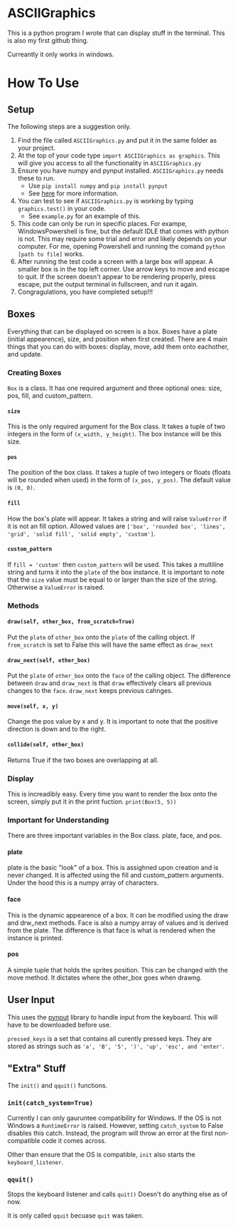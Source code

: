 # ASCIIGraphics

This is a python program I wrote that can display stuff in the terminal. This is also my first github thing. 

Curreantly it only works in windows. 

# How To Use

## Setup
The following steps are a suggestion only. 

1. Find the file called `ASCIIGraphics.py` and put it in the same folder as your project.
2. At the top of your code type `import ASCIIGraphics as graphics`. This will give you access to all the functionality in `ASCIIGraphics.py`
3. Ensure you have numpy and pynput installed. `ASCIIGraphics.py` needs these to run.
     - Use `pip install numpy` and `pip install pynput`
     - See [here](https://packaging.python.org/en/latest/tutorials/installing-packages/) for more information.
4. You can test to see if `ASCIIGraphics.py` is working by typing `graphics.test()` in your code.
     - See `example.py` for an example of this.
6. This code can only be run in specific places. For exampe, WindowsPowershell is fine, but the default IDLE that comes with python is not. This may require some trial and error and likely depends on your computer. For me, opening Powershell and running the comand `python [path to file]` works.
7. After running the test code a screen with a large box will appear. A smaller box is in the top left corner. Use arrow keys to move and escape to quit. If the screen doesn't appear to be rendering properly, press escape, put the output terminal in fullscreen, and run it again.
8. Congragulations, you have completed setup!!!



## Boxes
Everything that can be displayed on screen is a box. Boxes have a plate (initial appearence), size, and position when first created. There are 4 main things that you can do with boxes: display, move, add them onto eachother, and update.
### Creating Boxes
`Box` is a class. It has one required argument and three optional ones: size, pos, fill, and custom_pattern.
#### `size`
This is the only required argument for the Box class. It takes a tuple of two integers in the form of `(x_width, y_height)`. The box instance will be this size.
#### `pos`
The position of the box class. It takes a tuple of two integers or floats (floats will be rounded when used) in the form of `(x_pos, y_pos)`. The default value is `(0, 0)`.
#### `fill`
How the box's plate will appear. It takes a string and will raise `ValueError` if it is not an fill option. Allowed values are `['box', 'rounded box', 'lines', 'grid', 'solid fill', 'solid empty', 'custom']`. 
#### `custom_pattern`
If `fill = 'custom'` then `custom_pattern` will be used. This takes a multiline string and turns it into the `plate` of the box instance. 
It is important to note that the `size` value must be equal to or larger than the size of the string. Otherwise a `ValueError` is raised.
### Methods
#### `draw(self, other_box, from_scratch=True)`
Put the `plate` of `other_box` onto the `plate` of the calling object.
If `from_scratch` is set to False this will have the same effect as `draw_next`
#### `draw_next(self, other_box)`
Put the `plate` of `other_box` onto the `face` of the calling object.
The difference between `draw` and `draw_next` is that `draw` effectively clears all previous changes to the `face`. `draw_next` keeps previous cahnges.
#### `move(self, x, y)`
Change the pos value by x and y.
It is important to note that the positive direction is down and to the right.
#### `collide(self, other_box)`
Returns True if the two boxes are overlapping at all. 
### Display
This is increadibly easy. Every time you want to render the box onto the screen, simply put it in the print fuction. 
`print(Box(5, 5))`
### Important for Understanding
There are three important variables in the Box class. plate, face, and pos. 
#### plate
plate is the basic "look" of a box. This is assighned upon creation and is never changed. It is affected using the fill and custom_pattern arguments. Under the hood this is a numpy array of characters. 
#### face
This is the dynamic appearence of a box. It can be modified using the draw and drw_next methods. Face is also a numpy array of values and is derived from the plate. The difference is that face is what is rendered when the instance is printed.
#### pos
A simple tuple that holds the sprites position. This can be changed with the move method. It dictates where the other_box goes when drawng. 

## User Input
This uses the [pynput](https://pynput.readthedocs.io/en/latest/) library to handle input from the keyboard. This will have to be downloaded before use. 

`pressed_keys` is a set that contains all curently pressed keys. 
They are stored as strings such as `'a', 'B', '5', ')', 'up', 'esc', and 'enter'`. 

## "Extra" Stuff
The `init()` and `qquit()` functions. 
### `init(catch_system=True)`
Currently I can only gauruntee compatibility for Windows. If the OS is not Windows a `RuntimeError` is raised. However, setting `catch_system` to False disables this catch. Instead, the program will throw an error at the first non-compatible code it comes across.

Other than ensure that the OS is compatible, `init` also starts the `keyboard_listener`. 

### `qquit()`
Stops the keyboard listener and calls `quit()`
Doesn't do anything else as of now. 

It is only called `qquit` becuase `quit` was taken.
